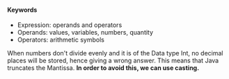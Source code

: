 #### Keywords
- Expression: operands and operators
- Operands: values, variables, numbers, quantity
- Operators: arithmetic symbols

When numbers don't divide evenly and it is of the Data type Int, no decimal places will be stored, hence giving a wrong answer. This means that Java truncates the Mantissa. **In order to avoid this, we can use casting.**